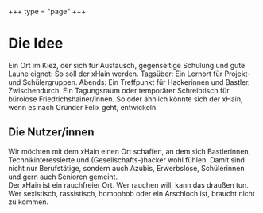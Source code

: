 +++
type = "page"
+++

# Die Idee
Ein Ort im Kiez, der sich für Austausch, gegenseitige Schulung und gute Laune eignet: So soll der xHain werden. 
Tagsüber: Ein Lernort für Projekt- und Schülergruppen. Abends: Ein Treffpunkt für Hackerinnen und Bastler. Zwischendurch: Ein Tagungsraum oder temporärer Schreibtisch für bürolose Friedrichshainer/innen. So oder ähnlich könnte sich der xHain, wenn es nach Gründer Felix geht, entwickeln.

## Die Nutzer/innen
Wir möchten mit dem xHain einen Ort schaffen, an dem sich Bastlerinnen, Technikinteressierte und (Gesellschafts-)hacker wohl fühlen. Damit sind nicht nur Berufstätige, sondern auch Azubis, Erwerbslose, Schülerinnen und gern auch Senioren gemeint. <br>
Der xHain ist ein rauchfreier Ort. Wer rauchen will, kann das draußen tun.
Wer sexistisch, rassistisch, homophob oder ein Arschloch ist, braucht nicht zu kommen.